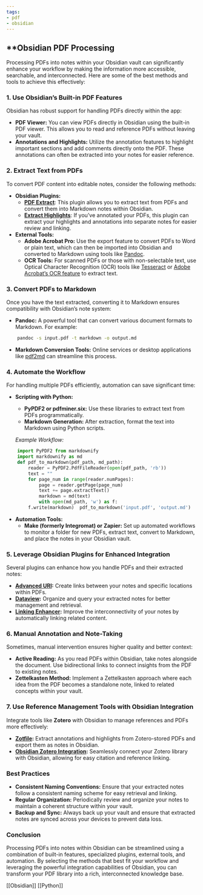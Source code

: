 ```yaml
---
tags:
- pdf
- obsidian
---
```


## **Obsidian PDF Processing

Processing PDFs into notes within your Obsidian vault can significantly enhance your workflow by making the information more accessible, searchable, and interconnected. Here are some of the best methods and tools to achieve this effectively:

### 1. **Use Obsidian’s Built-in PDF Features**

Obsidian has robust support for handling PDFs directly within the app:

- **PDF Viewer:** You can view PDFs directly in Obsidian using the built-in PDF viewer. This allows you to read and reference PDFs without leaving your vault.
- **Annotations and Highlights:** Utilize the annotation features to highlight important sections and add comments directly onto the PDF. These annotations can often be extracted into your notes for easier reference.

### 2. **Extract Text from PDFs**

To convert PDF content into editable notes, consider the following methods:

- **Obsidian Plugins:**
    - **[PDF Extract](https://github.com/someluckylucy/pdf-extract)**: This plugin allows you to extract text from PDFs and convert them into Markdown notes within Obsidian.
    - **[Extract Highlights](https://github.com/lynchjames/obsidian-extract-highlights)**: If you’ve annotated your PDFs, this plugin can extract your highlights and annotations into separate notes for easier review and linking.
- **External Tools:**
    - **Adobe Acrobat Pro:** Use the export feature to convert PDFs to Word or plain text, which can then be imported into Obsidian and converted to Markdown using tools like [Pandoc](https://pandoc.org/).
    - **OCR Tools:** For scanned PDFs or those with non-selectable text, use Optical Character Recognition (OCR) tools like [Tesseract](https://github.com/tesseract-ocr/tesseract) or [Adobe Acrobat’s OCR feature](https://acrobat.adobe.com/us/en/acrobat/features/ocr-software-convert-pdf-to-text.html) to extract text.

### 3. **Convert PDFs to Markdown**

Once you have the text extracted, converting it to Markdown ensures compatibility with Obsidian’s note system:

- **Pandoc:** A powerful tool that can convert various document formats to Markdown. For example:

```bash
    pandoc -s input.pdf -t markdown -o output.md
```

- **Markdown Conversion Tools:** Online services or desktop applications like [pdf2md](https://github.com/cognoma/pdf2md) can streamline this process.

### 4. **Automate the Workflow**

For handling multiple PDFs efficiently, automation can save significant time:

- **Scripting with Python:**
    - **PyPDF2 or pdfminer.six:** Use these libraries to extract text from PDFs programmatically.
    - **Markdown Generation:** After extraction, format the text into Markdown using Python scripts.

    _Example Workflow:_

```python
    import PyPDF2 from markdownify 
    import markdownify as md  
    def pdf_to_markdown(pdf_path, md_path):     
	    reader = PyPDF2.PdfFileReader(open(pdf_path, 'rb'))     
	    text = ""     
	    for page_num in range(reader.numPages):         
		    page = reader.getPage(page_num)         
		    text += page.extractText()     
		    markdown = md(text)     
		    with open(md_path, 'w') as f:         
		f.write(markdown)  pdf_to_markdown('input.pdf', 'output.md')
```

- **Automation Tools:**
    - **Make (formerly Integromat) or Zapier:** Set up automated workflows to monitor a folder for new PDFs, extract text, convert to Markdown, and place the notes in your Obsidian vault.

### 5. **Leverage Obsidian Plugins for Enhanced Integration**

Several plugins can enhance how you handle PDFs and their extracted notes:

- **[Advanced URI](https://github.com/Vinzent03/obsidian-advanced-uri):** Create links between your notes and specific locations within PDFs.
- **[Dataview](https://github.com/blacksmithgu/obsidian-dataview):** Organize and query your extracted notes for better management and retrieval.
- **[Linking Enhancer](https://github.com/lynchjames/obsidian-linking-enhancer):** Improve the interconnectivity of your notes by automatically linking related content.

### 6. **Manual Annotation and Note-Taking**

Sometimes, manual intervention ensures higher quality and better context:

- **Active Reading:** As you read PDFs within Obsidian, take notes alongside the document. Use bidirectional links to connect insights from the PDF to existing notes.
- **Zettelkasten Method:** Implement a Zettelkasten approach where each idea from the PDF becomes a standalone note, linked to related concepts within your vault.

### 7. **Use Reference Management Tools with Obsidian Integration**

Integrate tools like **Zotero** with Obsidian to manage references and PDFs more effectively:

- **[Zotfile](http://zotfile.com/):** Extract annotations and highlights from Zotero-stored PDFs and export them as notes in Obsidian.
- **[Obsidian Zotero Integration](https://github.com/argenos/obsidian-zotero):** Seamlessly connect your Zotero library with Obsidian, allowing for easy citation and reference linking.

### Best Practices

- **Consistent Naming Conventions:** Ensure that your extracted notes follow a consistent naming scheme for easy retrieval and linking.
- **Regular Organization:** Periodically review and organize your notes to maintain a coherent structure within your vault.
- **Backup and Sync:** Always back up your vault and ensure that extracted notes are synced across your devices to prevent data loss.

### Conclusion

Processing PDFs into notes within Obsidian can be streamlined using a combination of built-in features, specialized plugins, external tools, and automation. By selecting the methods that best fit your workflow and leveraging the powerful integration capabilities of Obsidian, you can transform your PDF library into a rich, interconnected knowledge base.

[[Obsidian]]  [[Python]]
